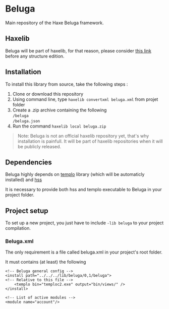 Beluga
======

Main repository of the Haxe Beluga framework.

## Haxelib ##

Beluga will be part of haxelib, for that reason, please consider [this link](http://haxe.org/doc/haxelib/using_haxelib#creating-a-haxelib-package "haxelib") before any structure edition.

## Installation ##

To install this library from source, take the following steps :

1. Clone or download this repository
2. Using command line, type `haxelib convertxml beluga.xml` from projet folder
3. Create a .zip archive containing the following <br />
	`/beluga`<br />
	`/beluga.json`
4. Run the command `haxelib local beluga.zip`

> Note: Beluga is not an official haxelib repository yet, that's why installation is painfull. It will be part of haxelib repositories when it will be publicly released.

## Dependencies ##

Beluga highly depends on [templo](http://haxe.org/com/libs/mtwin/templo "templo") library (which will be automaticly installed) and [hss](http://ncannasse.fr/projects/hss "hss")

It is necessary to provide both hss and templo executable to Beluga in your project folder.

## Project setup ##

To set up a new project, you just have to include `-lib beluga` to your project compilation.

### Beluga.xml ###

The only requirement is a file called beluga.xml in your project's root folder.

It must contains (at least) the following


	<!-- Beluga general config -->
	<install path="../../../lib/beluga/0,1/beluga">
	<!-- Relative to this file -->
		<templo bin="temploc2.exe" output="bin/views/" />
	</install>

	<!-- List of active modules -->
	<module name="account"/>
